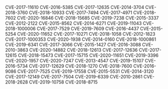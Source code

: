CVE-2017-11610
CVE-2016-5385
CVE-2017-12635
CVE-2014-3704
CVE-2018-3760
CVE-2018-10933
CVE-2017-7494
CVE-2017-4971
CVE-2018-7602
CVE-2020-16846
CVE-2018-15685
CVE-2019-7238
CVE-2015-3337
CVE-2012-2122
CVE-2015-8562
CVE-2014-6271
CVE-2019-11043
CVE-2018-1000006
CVE-2017-7529
CVE-2019-7609
CVE-2016-4437
CVE-2015-5254
CVE-2020-11652
CVE-2017-10271
CVE-2018-1058
CVE-2012-1823
CVE-2017-1000353
CVE-2020-1938
CVE-2014-0160
CVE-2018-1000861
CVE-2019-6341
CVE-2017-3066
CVE-2015-1427
CVE-2016-3088
CVE-2010-3863
CVE-2020-14882
CVE-2018-12613
CVE-2017-12636
CVE-2017-12615
CVE-2018-15473
CVE-2017-15715
CVE-2020-11651
CVE-2019-3396
CVE-2020-1957
CVE-2020-7247
CVE-2013-4547
CVE-2019-15107
CVE-2016-5734
CVE-2017-12629
CVE-2018-1270
CVE-2018-7600
CVE-2016-9086
CVE-2017-7525
CVE-2019-17558
CVE-2015-5531
CVE-2014-3120
CVE-2017-12149
CVE-2017-7504
CVE-2019-6339
CVE-2010-2861
CVE-2018-2628
CVE-2019-10758
CVE-2018-8715
